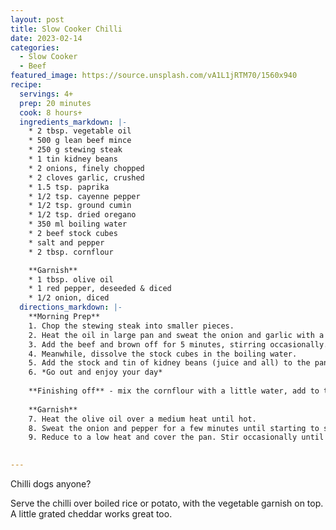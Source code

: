 ```yaml
---
layout: post
title: Slow Cooker Chilli
date: 2023-02-14
categories:
  - Slow Cooker
  - Beef
featured_image: https://source.unsplash.com/vA1L1jRTM70/1560x940
recipe:
  servings: 4+
  prep: 20 minutes
  cook: 8 hours+
  ingredients_markdown: |-
    * 2 tbsp. vegetable oil
    * 500 g lean beef mince
    * 250 g stewing steak
    * 1 tin kidney beans
    * 2 onions, finely chopped
    * 2 cloves garlic, crushed
    * 1.5 tsp. paprika
    * 1/2 tsp. cayenne pepper
    * 1/2 tsp. ground cumin
    * 1/2 tsp. dried oregano
    * 350 ml boiling water
    * 2 beef stock cubes
    * salt and pepper
    * 2 tbsp. cornflour

    **Garnish**
    * 1 tbsp. olive oil
    * 1 red pepper, deseeded & diced
    * 1/2 onion, diced
  directions_markdown: |-
    **Morning Prep**
    1. Chop the stewing steak into smaller pieces.
    2. Heat the oil in large pan and sweat the onion and garlic with a little salt for 8-10 min until softened. The stir through the ground spices and oregano.
    3. Add the beef and brown off for 5 minutes, stirring occasionally.
    4. Meanwhile, dissolve the stock cubes in the boiling water.
    5. Add the stock and tin of kidney beans (juice and all) to the pan. Give it a stir, transfer to the slow cooker and cook on low for 8h+
    6. *Go out and enjoy your day*
    
    **Finishing off** - mix the cornflour with a little water, add to the slow cooker and give it a good stir.
    
    **Garnish**
    7. Heat the olive oil over a medium heat until hot.
    8. Sweat the onion and pepper for a few minutes until starting to soften.
    9. Reduce to a low heat and cover the pan. Stir occasionally until just starting to caramelise.
   

---
```

Chilli dogs anyone?

Serve the chilli over boiled rice or potato, with the vegetable garnish on top. A little grated cheddar works great too.